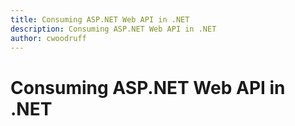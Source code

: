 ```yaml
---
title: Consuming ASP.NET Web API in .NET
description: Consuming ASP.NET Web API in .NET
author: cwoodruff
---
```

# Consuming ASP.NET Web API in .NET